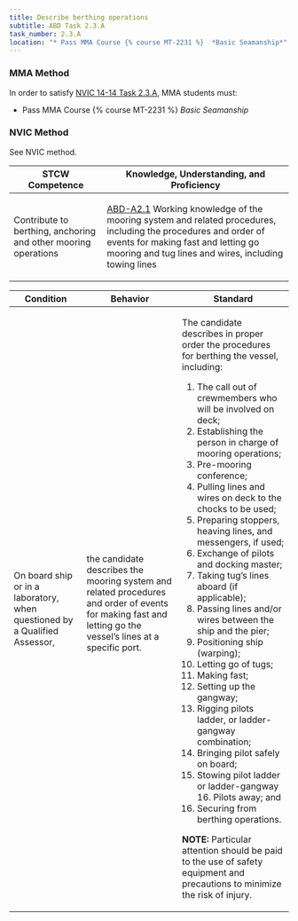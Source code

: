 ```yaml
---
title: Describe berthing operations
subtitle: ABD Task 2.3.A 
task_number: 2.3.A
location: "* Pass MMA Course {% course MT-2231 %}  *Basic Seamanship*" 
---
```



### MMA Method

In order to satisfy  [NVIC 14-14  Task  2.3.A]({{site.baseurl}}/assets/images/nvic-14-14.pdf), MMA students must:

* Pass MMA Course {% course MT-2231 %}  *Basic Seamanship*


### NVIC Method

<a onclick="togglevisibility('nvic_methods')" >See NVIC method.</a>

<div id='nvic_methods' class='hide'>

<table>
<thead>
<tr>
<th class='forty'> STCW Competence </th>
<th class='sixty'> Knowledge, Understanding, and Proficiency </th>
</tr>
</thead>




<tbody>
<tr><td markdown='1'>

Contribute to berthing, anchoring and other mooring operations

</td><td markdown='1'>

[ABD-A2.1]({{site.baseurl}}/tables/25.html#ABD-A2.1) Working knowledge of the mooring system and related procedures, including the procedures and order of events for making fast and letting go mooring and tug lines and wires, including towing lines

</td></tr>


</tbody>
</table>


<table>
<thead>
<tr><th class='twenty'>  Condition </th><th class='twenty'> Behavior </th><th  class='sixty'>Standard </th></tr>
</thead>
<tbody >



<tr><td markdown='1'>

On board ship or in a laboratory, when questioned by a Qualified Assessor,

</td><td markdown='1'>

the candidate describes the mooring system and related procedures and order of events for making fast and letting go the vessel’s lines at a specific port.

<br>

<div class="tooltip">
<span class="tooltiptext">
</span>
</div>


</td><td markdown='1'>

The candidate describes in proper order the procedures for berthing the vessel, including:

1. The call out of crewmembers who will be involved on deck;
2. Establishing the person in charge of mooring operations;
3. Pre-mooring conference;
4. Pulling lines and wires on deck to the chocks to be used;
5. Preparing stoppers, heaving lines, and messengers, if used;
6. Exchange of pilots and docking master;
7. Taking tug’s lines aboard (if applicable);
8. Passing lines and/or wires between the ship and the pier;
9. Positioning ship (warping);
10. Letting go of tugs;
11. Making fast;
12. Setting up the gangway;
13. Rigging pilots ladder, or ladder-gangway combination;
14. Bringing pilot safely on board;
15. Stowing pilot ladder or ladder-gangway 16. Pilots away; and 
17. Securing from berthing operations. 

**NOTE:** Particular attention should be paid to the use of safety equipment and precautions to minimize the risk of injury. 

</td></tr>
</tbody>
</table>
</div>
